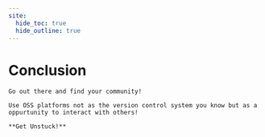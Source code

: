 ```yaml
---
site:
  hide_toc: true
  hide_outline: true
---
```


# Conclusion

```{important} A final word
Go out there and find your community!

Use OSS platforms not as the version control system you know but as a oppurtunity to interact with others!

**Get Unstuck!**
```
